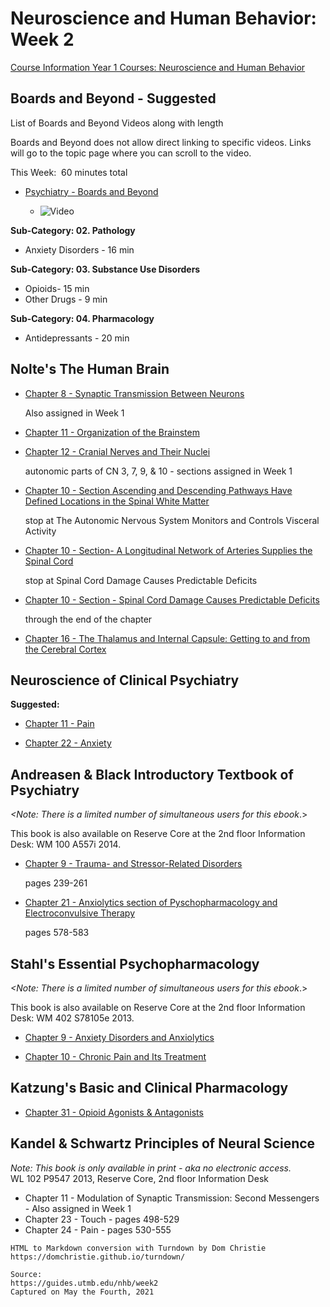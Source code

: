 # Neuroscience and Human Behavior: Week 2

[Course Information Year 1 Courses: Neuroscience and Human Behavior](/usmle/nhb/course-information/)

## Boards and Beyond - Suggested

List of Boards and Beyond Videos along with length

Boards and Beyond does not allow direct linking to specific videos. Links will go to the topic page where you can scroll to the video.

This Week:  60 minutes total

*   [Psychiatry - Boards and Beyond](https://boardsbeyond.com/category/step-1/psychiatry1)
    
    *   ![Video](//libapps.s3.amazonaws.com/sites/998/icons/11712/PlayButton.png "Video  ")
    

**Sub-Category: 02. Pathology**

*   Anxiety Disorders - 16 min

**Sub-Category: 03. Substance Use Disorders**

*   Opioids- 15 min
*   Other Drugs - 9 min

**Sub-Category: 04. Pharmacology**

*   Antidepressants - 20 min

## Nolte's The Human Brain

*   [Chapter 8 - Synaptic Transmission Between Neurons](http://libux.utmb.edu/login?url=https://www.clinicalkey.com/#!/content/book/3-s2.0-B9780323653985000084)
    
    Also assigned in Week 1
    
*   [Chapter 11 - Organization of the Brainstem](http://libux.utmb.edu/login?url=https://www.clinicalkey.com/#!/content/book/3-s2.0-B9780323653985000114)
    
*   [Chapter 12 - Cranial Nerves and Their Nuclei](http://libux.utmb.edu/login?url=https://www.clinicalkey.com/#!/content/book/3-s2.0-B9780323653985000126)
    
    autonomic parts of CN 3, 7, 9, & 10 - sections assigned in Week 1
    
*   [Chapter 10 - Section Ascending and Descending Pathways Have Defined Locations in the Spinal White Matter](http://libux.utmb.edu/login?url=https://www.clinicalkey.com/#!/content/book/3-s2.0-B9780323653985000102?scrollTo=%23hl0001374)
    
    stop at The Autonomic Nervous System Monitors and Controls Visceral Activity
    
*   [Chapter 10 - Section- A Longitudinal Network of Arteries Supplies the Spinal Cord](http://libux.utmb.edu/login?url=https://www.clinicalkey.com/#!/content/book/3-s2.0-B9780323653985000102?scrollTo=%23hl0001623)
    
    stop at Spinal Cord Damage Causes Predictable Deficits
    
*   [Chapter 10 - Section - Spinal Cord Damage Causes Predictable Deficits](http://libux.utmb.edu/login?url=https://www.clinicalkey.com/#!/content/book/3-s2.0-B9780323653985000102?scrollTo=%23hl0001641)
    
    through the end of the chapter
    
*   [Chapter 16 - The Thalamus and Internal Capsule: Getting to and from the Cerebral Cortex](http://libux.utmb.edu/login?url=https://www.clinicalkey.com/#!/content/book/3-s2.0-B9780323653985000163)
    

## Neuroscience of Clinical Psychiatry

**Suggested:**

*   [Chapter 11 - Pain](http://libux.utmb.edu/login?url=http://ovidsp.ovid.com/ovidweb.cgi?T=JS&CSC=Y&NEWS=N&PAGE=booktext&D=books2&AN=02070816/3rd_Edition/2&XPATH=/OVIDBOOK%5b1%5d/TXTBKBD%5b1%5d/DIVISIONA%5b3%5d/CHAPTER%5b1%5d)
    
*   [Chapter 22 - Anxiety](http://libux.utmb.edu/login?url=http://ovidsp.ovid.com/ovidweb.cgi?T=JS&CSC=Y&NEWS=N&PAGE=booktext&D=books2&AN=02070816/3rd_Edition/2&XPATH=/OVIDBOOK%5b1%5d/TXTBKBD%5b1%5d/DIVISIONA%5b4%5d/CHAPTER%5b2%5d)
    

## Andreasen & Black Introductory Textbook of Psychiatry

_<Note: There is a limited number of simultaneous users for this ebook_.>

This book is also available on Reserve Core at the 2nd floor Information Desk: WM 100 A557i 2014.

*   [Chapter 9 - Trauma- and Stressor-Related Disorders](http://libux.utmb.edu/login?url=https://www.r2library.com/resource/detail/1585624705/ch0009s0223)
    
    pages 239-261
    
*   [Chapter 21 - Anxiolytics section of Pyschopharmacology and Electroconvulsive Therapy](http://libux.utmb.edu/login?url=https://www.r2library.com/resource/detail/1585624705/ch0021s0460)
    
    pages 578-583
    

## Stahl's Essential Psychopharmacology

_<Note: There is a limited number of simultaneous users for this ebook_.>

This book is also available on Reserve Core at the 2nd floor Information Desk: WM 402 S78105e 2013.

*   [Chapter 9 - Anxiety Disorders and Anxiolytics](http://libux.utmb.edu/login?url=https://www.r2library.com/resource/detail/1107025982/ch0009s0325)
    
*   [Chapter 10 - Chronic Pain and Its Treatment](http://libux.utmb.edu/login?url=https://www.r2library.com/resource/detail/1107025982/ch0010s0355)
    

## Katzung's Basic and Clinical Pharmacology

*   [Chapter 31 - Opioid Agonists & Antagonists](http://libux.utmb.edu/login?url=https://accessmedicine.mhmedical.com/content.aspx?bookid=2988&sectionid=250599194)
    

## Kandel & Schwartz Principles of Neural Science

_Note:_ _This book is only available in print - aka no electronic access._   
WL 102 P9547 2013, Reserve Core, 2nd floor Information Desk

*   Chapter 11 - Modulation of Synaptic Transmission: Second Messengers  
    \- Also assigned in Week 1
*   Chapter 23 - Touch - pages 498-529
*   Chapter 24 - Pain - pages 530-555

```
HTML to Markdown conversion with Turndown by Dom Christie
https://domchristie.github.io/turndown/

Source:
https://guides.utmb.edu/nhb/week2
Captured on May the Fourth, 2021
```
